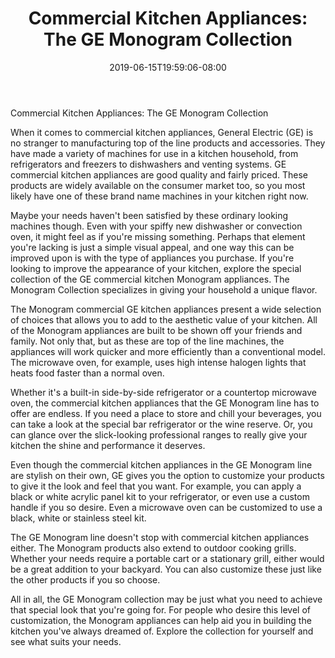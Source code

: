 ﻿---
title: "Commercial Kitchen Appliances: The GE Monogram Collection"
date: 2019-06-15T19:59:06-08:00
description: "Monograms Tips for Web Success"
featured_image: "/images/Monograms.jpg"
tags: ["Monograms"]
---

Commercial Kitchen Appliances: The GE Monogram Collection

When it comes to commercial kitchen appliances, General Electric (GE) is no stranger to manufacturing top of the line products and accessories. They have made a variety of machines for use in a kitchen household, from refrigerators and freezers to dishwashers and venting systems. GE commercial kitchen appliances are good quality and fairly priced. These products are widely available on the consumer market too, so you most likely have one of these brand name machines in your kitchen right now.

Maybe your needs haven't been satisfied by these ordinary looking machines though. Even with your spiffy new dishwasher or convection oven, it might feel as if you're missing something. Perhaps that element you're lacking is just a simple visual appeal, and one way this can be improved upon is with the type of appliances you purchase. If you're looking to improve the appearance of your kitchen, explore the special collection of the GE commercial kitchen Monogram appliances. The Monogram Collection specializes in giving your household a unique flavor.

The Monogram commercial GE kitchen appliances present a wide selection of choices that allows you to add to the aesthetic value of your kitchen. All of the Monogram appliances are built to be shown off your friends and family. Not only that, but as these are top of the line machines, the appliances will work quicker and more efficiently than a conventional model. The microwave oven, for example, uses high intense halogen lights that heats food faster than a normal oven.

Whether it's a built-in side-by-side refrigerator or a countertop microwave oven, the commercial kitchen appliances that the GE Monogram line has to offer are endless. If you need a place to store and chill your beverages, you can take a look at the special bar refrigerator or the wine reserve. Or, you can glance over the slick-looking professional ranges to really give your kitchen the shine and performance it deserves.

Even though the commercial kitchen appliances in the GE Monogram line are stylish on their own, GE gives you the option to customize your products to give it the look and feel that you want. For example, you can apply a black or white acrylic panel kit to your refrigerator, or even use a custom handle if you so desire. Even a microwave oven can be customized to use a black, white or stainless steel kit.

The GE Monogram line doesn't stop with commercial kitchen appliances either. The Monogram products also extend to outdoor cooking grills. Whether your needs require a portable cart or a stationary grill, either would be a great addition to your backyard. You can also customize these just like the other products if you so choose.

All in all, the GE Monogram collection may be just what you need to achieve that special look that you're going for. For people who desire this level of customization, the Monogram appliances can help aid you in building the kitchen you've always dreamed of. Explore the collection for yourself and see what suits your needs.

